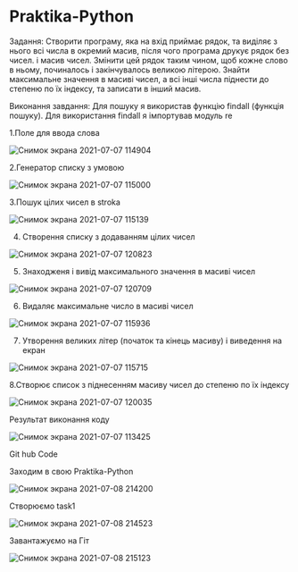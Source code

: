 # Praktika-Python
Задання:
Створити програму, яка на вхід приймає рядок, та виділяє з нього всі числа в окремий масив, після чого програма друкує рядок без чисел. і масив чисел. Змінити цей рядок таким чином, щоб кожне слово в ньому, починалось і закінчувалось великою літерою. Знайти максимальне значення в масиві чисел, а всі інші числа піднести до степеню по їх індексу, та записати в інший масив.

Виконання завдання:
Для пошуку я використав функцію findall (функція пошуку). Для використання findall я імпортував модуль re

1.Поле для ввода слова

![Снимок экрана 2021-07-07 114904](https://user-images.githubusercontent.com/86766660/124729735-5f3de380-df19-11eb-9035-3cbeec132a33.png)

2.Генератор списку з умовою 

![Снимок экрана 2021-07-07 115000](https://user-images.githubusercontent.com/86766660/124729894-80063900-df19-11eb-8a98-1f2b54c0550f.png)


3.Пошук цілих чисел в stroka

![Снимок экрана 2021-07-07 115139](https://user-images.githubusercontent.com/86766660/124730102-b6dc4f00-df19-11eb-9ac2-14958dfdade9.png)


4. Створення списку з додаванням цілих чисел

![Снимок экрана 2021-07-07 120823](https://user-images.githubusercontent.com/86766660/124732623-0b80c980-df1c-11eb-9329-06d373b3f75c.png)

5. Знаходженя і вивід максимального значення в масиві чисел

![Снимок экрана 2021-07-07 120709](https://user-images.githubusercontent.com/86766660/124732458-e2603900-df1b-11eb-85e9-f98a8421356b.png)


6. Видаляє максимальне число в масиві чисел

![Снимок экрана 2021-07-07 115936](https://user-images.githubusercontent.com/86766660/124731384-d88a0600-df1a-11eb-87d5-7b9f68be3838.png)


7. Утворення великих літер (початок та  кінець масиву) і виведення на екран

![Снимок экрана 2021-07-07 115715](https://user-images.githubusercontent.com/86766660/124730986-7e894080-df1a-11eb-928b-7d610ce2e503.png)


8.Створює список з піднесенням масиву чисел до степеню по їх індексу

![Снимок экрана 2021-07-07 120035](https://user-images.githubusercontent.com/86766660/124731504-f6576b00-df1a-11eb-8eca-3685fde53010.png)


Результат виконання коду

![Снимок экрана 2021-07-07 113425](https://user-images.githubusercontent.com/86766660/124728608-67495380-df18-11eb-8b31-ccf3fddf0d46.png)







Git hub Code




Заходим в свою  Praktika-Python 

![Снимок экрана 2021-07-08 214200](https://user-images.githubusercontent.com/86766660/124975576-d4eba180-e036-11eb-9945-2cc426b3416c.png)

Створюємо task1 

![Снимок экрана 2021-07-08 214523](https://user-images.githubusercontent.com/86766660/124975569-d3ba7480-e036-11eb-81b4-42c5f440cf4f.png)

Завантажуємо на Гіт


![Снимок экрана 2021-07-08 215123](https://user-images.githubusercontent.com/86766660/124975573-d4530b00-e036-11eb-943f-373cf3b1b948.png)
